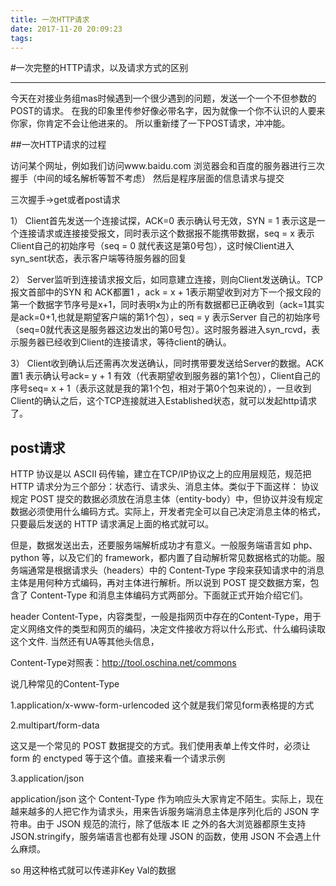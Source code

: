 ```yaml
---
title: 一次HTTP请求
date: 2017-11-20 20:09:23
tags:
---
```


#一次完整的HTTP请求，以及请求方式的区别

-----
今天在对接业务组mas时候遇到一个很少遇到的问题，发送一个一个不但参数的POST的请求。
在我的印象里传参好像必带名字，因为就像一个你不认识的人要来你家，你肯定不会让他进来的。
所以重新缕了一下POST请求，冲冲能。

##一次HTTP请求的过程

访问某个网址，例如我们访问www.baidu.com
浏览器会和百度的服务器进行三次握手（中间的域名解析等暂不考虑）
然后是程序层面的信息请求与提交

三次握手->get或者post请求

1） Client首先发送一个连接试探，ACK=0 表示确认号无效，SYN = 1 表示这是一个连接请求或连接接受报文，同时表示这个数据报不能携带数据，seq = x 表示Client自己的初始序号（seq = 0 就代表这是第0号包），这时候Client进入syn_sent状态，表示客户端等待服务器的回复

2） Server监听到连接请求报文后，如同意建立连接，则向Client发送确认。TCP报文首部中的SYN 和 ACK都置1 ，ack = x + 1表示期望收到对方下一个报文段的第一个数据字节序号是x+1，同时表明x为止的所有数据都已正确收到（ack=1其实是ack=0+1,也就是期望客户端的第1个包），seq = y 表示Server 自己的初始序号（seq=0就代表这是服务器这边发出的第0号包）。这时服务器进入syn_rcvd，表示服务器已经收到Client的连接请求，等待client的确认。

3） Client收到确认后还需再次发送确认，同时携带要发送给Server的数据。ACK 置1 表示确认号ack= y + 1 有效（代表期望收到服务器的第1个包），Client自己的序号seq= x + 1（表示这就是我的第1个包，相对于第0个包来说的），一旦收到Client的确认之后，这个TCP连接就进入Established状态，就可以发起http请求了。

## post请求
HTTP 协议是以 ASCII 码传输，建立在TCP/IP协议之上的应用层规范，规范把 HTTP 请求分为三个部分：状态行、请求头、消息主体。类似于下面这样：
<method> <request-url> <version>
<headers>
<entity-body></entity-body></headers></version></request-url></method>
协议规定 POST 提交的数据必须放在消息主体（entity-body）中，但协议并没有规定数据必须使用什么编码方式。实际上，开发者完全可以自己决定消息主体的格式，只要最后发送的 HTTP 请求满足上面的格式就可以。

但是，数据发送出去，还要服务端解析成功才有意义。一般服务端语言如 php、python 等，以及它们的 framework，都内置了自动解析常见数据格式的功能。服务端通常是根据请求头（headers）中的 Content-Type 字段来获知请求中的消息主体是用何种方式编码，再对主体进行解析。所以说到 POST 提交数据方案，包含了 Content-Type 和消息主体编码方式两部分。下面就正式开始介绍它们。


header
Content-Type，内容类型，一般是指网页中存在的Content-Type，用于定义网络文件的类型和网页的编码，决定文件接收方将以什么形式、什么编码读取这个文件.
当然还有UA等其他头信息，

Content-Type对照表：http://tool.oschina.net/commons

说几种常见的Content-Type

1.application/x-www-form-urlencoded
这个就是我们常见form表格提的方式

2.multipart/form-data

这又是一个常见的 POST 数据提交的方式。我们使用表单上传文件时，必须让 form 的 enctyped 等于这个值。直接来看一个请求示例

3.application/json

application/json 这个 Content-Type 作为响应头大家肯定不陌生。实际上，现在越来越多的人把它作为请求头，用来告诉服务端消息主体是序列化后的 JSON 字符串。由于 JSON 规范的流行，除了低版本 IE 之外的各大浏览器都原生支持 JSON.stringify，服务端语言也都有处理 JSON 的函数，使用 JSON 不会遇上什么麻烦。

so 用这种格式就可以传递非Key Val的数据
